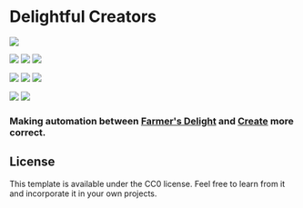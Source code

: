 [KOTLIN_FORGE]: https://www.curseforge.com/minecraft/mc-mods/kotlin-for-forge
[KOTLIN_FABRIC]: https://www.curseforge.com/minecraft/mc-mods/fabric-language-kotlin
[CREATE_FORGE]: https://www.curseforge.com/minecraft/mc-mods/create
[CREATE_FABRIC]: https://www.curseforge.com/minecraft/mc-mods/create-fabric
[FARMERS_DELIGHT_FORGE]: https://www.curseforge.com/minecraft/mc-mods/farmers-delight
[FARMERS_DELIGHT_FABRIC]: https://www.curseforge.com/minecraft/mc-mods/farmers-delight-fabric
[MODRINTH]: https://modrinth.com/mod/delightdulcreators-fabric
[CURSEFORGE]: https://legacy.curseforge.com/minecraft/mc-mods/delightful-creators-fabric

# Delightful Creators 

<img src="https://cdn.modrinth.com/data/jmJ87gsb/images/817a6483cf429656002308b597f65ed9f95ed130.png">

[![](https://img.shields.io/badge/FORGE%20%20REQUIRES-1e2a41?labelColor=gray&style=for-the-badge)][KOTLIN_FORGE]
[![](https://img.shields.io/badge/KOTLIN%20FOR%20FORGE-blue?logo=kotlin&labelColor=gray&style=for-the-badge)][KOTLIN_FORGE]
[![](https://img.shields.io/badge/CREATE-ae7c38?logo=curseforge&labelColor=gray&style=for-the-badge)][CREATE_FORGE]

[![](https://img.shields.io/badge/FABRIC%20REQUIRES-c6bca5?labelColor=gray&style=for-the-badge)][KOTLIN_FABRIC]
[![](https://img.shields.io/badge/FABRIC%20LANGUAGE%20KOTLIN-blue?logo=kotlin&labelColor=gray&style=for-the-badge)][KOTLIN_FABRIC]
[![](https://img.shields.io/badge/CREATE%20FABRIC-ae7c38?logo=curseforge&labelColor=gray&style=for-the-badge)][CREATE_FABRIC]

[![](https://raw.githubusercontent.com/modrinth/art/5f7653034c85cc0bbf45d63bbcb167c624b7374b/Branding/Badge/badge-dark.svg)][MODRINTH]
[![](https://imgur.com/MEnDlMB)][CURSEFORGE]

<h3>Making automation between <a href="https://www.curseforge.com/minecraft/mc-mods/farmers-delight" rel="noopener nofollow ugc">Farmer's Delight</a> and <a href="https://www.curseforge.com/minecraft/mc-mods/create" rel="noopener nofollow ugc">Create</a> more correct.</h3>

## License

This template is available under the CC0 license. Feel free to learn from it and incorporate it in your own projects.
